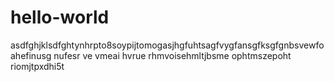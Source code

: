 # hello-world
asdfghjklsdfghtynhrpto8soypijtomogasjhgfuhtsagfvygfansgfksgfgnbsvewfoahefinusg nufesr ve vmeai hvrue rhmvoisehmltjbsme ophtmszepoht riomjtpxdhi5t
